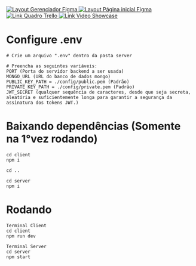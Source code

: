 <a href="https://www.figma.com/design/rHnClKDSuX3tgjkMPyievj/Prot%C3%B3tipos-funcionalidades---PI?node-id=0-1&t=VXQW2h70S5ibVwDG-0">
  <img alt="Layout Gerenciador Figma" src="https://img.shields.io/badge/Acessar%20Prototipos%20Gerenciador%20-Figma-%2304D361">
</a>
<a href=https://www.figma.com/design/dNOEUGGdTWjcNF1aYDXEbG/Prototipo-PI---site?node-id=0-1&t=fTFieJN6rOKHwzEO-0>
  <img alt="Layout Página inicial Figma" src="https://img.shields.io/badge/Acessar%20Prototipos%20Landing%20Page%20-Figma-%2304D361">
</a>
<a href=https://trello.com/b/8EgfAWCg/backlog-pi3>
  <img alt="Link Quadro Trello" src="https://img.shields.io/badge/Acessar%20Backlog%20-Trello-%3204">
</a>
<a href=https://youtu.be/8yFosP7a5uY?si=FXR68K8JVo7Xmzcd>
  <img alt="Link Video Showcase" src="https://img.shields.io/badge/Acessar%20Video%20Showcase%20-Youtube-FF0000">
</a>

# Configure .env
```
# Crie um arquivo ".env" dentro da pasta server

# Preencha as seguintes variáveis:
PORT (Porta do servidor backend a ser usada)
MONGO_URL (URL do banco de dados mongo)
PUBLIC_KEY_PATH = ./config/public.pem (Padrão)
PRIVATE_KEY_PATH = ./config/private.pem (Padrão)
JWT_SECRET (qualquer sequência de caracteres, desde que seja secreta, aleatória e suficientemente longa para garantir a segurança da assinatura dos tokens JWT.)

```

# Baixando dependências (Somente na 1°vez rodando)
```
cd client
npm i

cd ..

cd server
npm i
```

# Rodando
```
Terminal Client
cd client 
npm run dev

Terminal Server
cd server 
npm start
```